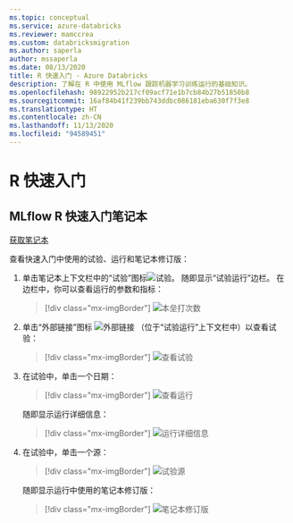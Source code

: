 ```yaml
---
ms.topic: conceptual
ms.service: azure-databricks
ms.reviewer: mamccrea
ms.custom: databricksmigration
ms.author: saperla
author: mssaperla
ms.date: 08/13/2020
title: R 快速入门 - Azure Databricks
description: 了解在 R 中使用 MLflow 跟踪机器学习训练运行的基础知识。
ms.openlocfilehash: 98922952b217cf09acf71e1b7cb84b27b51850b8
ms.sourcegitcommit: 16af84b41f239bb743ddbc086181eba630f7f3e8
ms.translationtype: HT
ms.contentlocale: zh-CN
ms.lasthandoff: 11/13/2020
ms.locfileid: "94589451"
---
```

# <a name="quick-start-r"></a><a id="mlflow-quick-start-r"> </a><a id="quick-start-r"> </a>R 快速入门

## <a name="mlflow-quick-start-r-notebook"></a>MLflow R 快速入门笔记本

[获取笔记本](../../_static/notebooks/mlflow/mlflow-quick-start-r.html)

查看快速入门中使用的试验、运行和笔记本修订版：

1. 单击笔记本上下文栏中的“试验”图标![试验](../../_static/images/access-control/experiment.png)。 随即显示“试验运行”边栏。 在边栏中，你可以查看运行的参数和指标：

   > [!div class="mx-imgBorder"]
   > ![本垒打次数](../../_static/images/mlflow/mlflow-notebook-experiments-r.gif)

2. 单击“外部链接”图标 ![外部链接](../../_static/images/external-link.png) （位于“试验运行”上下文栏中）以查看试验：

   > [!div class="mx-imgBorder"]
   > ![查看试验](../../_static/images/mlflow/quick-start-nb-experiment.png)

3. 在试验中，单击一个日期：

   > [!div class="mx-imgBorder"]
   > ![查看运行](../../_static/images/mlflow/quick-start-run-date.png)

   随即显示运行详细信息：

   > [!div class="mx-imgBorder"]
   > ![运行详细信息](../../_static/images/mlflow/quick-start-nb-run.png)

4. 在试验中，单击一个源：

   > [!div class="mx-imgBorder"]
   > ![试验源](../../_static/images/mlflow/quick-start-run-source.png)

   随即显示运行中使用的笔记本修订版：

   > [!div class="mx-imgBorder"]
   > ![笔记本修订版](../../_static/images/mlflow/quick-start-run-revision.png)